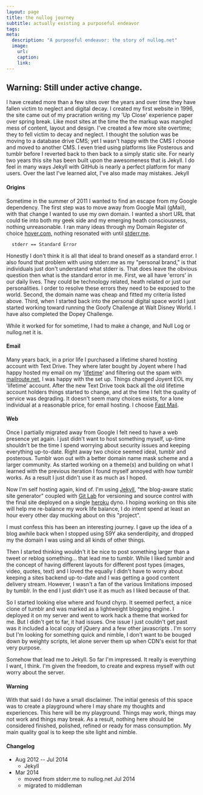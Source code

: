 ```yaml
---
layout: page
title: the nullog journey
subtitle: actually existing a purposeful endeavor
tags:
meta:
  description: "A purposeful endeavor: the story of nullog.net"
  image:
    url:
    caption:
    link:
---
```


## __Warning:__ Still under active change.

I have created more than a few sites over the years and over time they have fallen victim to neglect and digital decay. I created my first website in 1996, the site came out of my pracration writing my 'Up Close' experience paper over spring break. Like most sites at the time the the markup was mangled mess of content, layout and design. I've created a few more site overtime; they to fell victim to decay and neglect. I thought the solution was be moving to a database drive CMS; yet I wasn't happy with the CMS I choose and moved to another CMS. I even tried using platforms like Posterous and tumblr before I reverted back to
 then back to a simply static site. For nearly two years this site has been built upon the awesomeness that is Jekyll. I do feel in many ways Jekyll with GitHub is nearly a perfect platform for many users. Over the last I've learned alot, I've also made may mistakes. Jekyll


#### Origins
Sometime in the summer of 2011 I wanted to find an escape from my Google dependency. The first step was to move away from Google Mail (gMail), with that change I wanted to use my own domain. I wanted a short URL that could tie into both my geek side and my emerging heath consciousness, nothing unreasonable. I ran many ideas through my Domain Register of choice [hover.com](https://www.hover.com/), nothing resonated with until [stderr.me](http://stderr.me).

      stderr == Standard Error

Honestly I don't think it is all that ideal to brand oneself as a standard error. I also found that problem with using stderr.me as my "personal brand," is that individuals just don't understand what stderr is. That does leave the obvious question then what is the standard error in me. First, we all have 'errors' in our daily lives. They could be technology related, heath related or just our personalities. I order to resolve these errors they need to be exposed to the world. Second, the domain name was cheap and fitted my criteria listed above. Third, when I started back into the personal digital space world I just started working toward running the Goofy Challenge at Walt Disney World. I have also completed the Dopey Challenge.

While it worked for for sometime, I had to make a change, and Null Log or nullog.net it is.

#### Email
Many years back, in a prior life I purchased a lifetime shared hosting account with Text Drive. They where later bought by Joyent where I had happy hosted my email on my '[lifetime](http://discuss.joyent.com/viewtopic.php?id=33682&p=34)' and filtering out the spam with [mailroute.net](http://mailroute.net), I was happy with the set up. Things changed Joyent EOL my 'lifetime' account. After the new Text Drive took back all the old lifetime account holders things started to change, and at the time I felt the quality of service was degrading. It doesn't seem many choices exists, for a lone individual at a reasonable price, for email hosting. I choose [Fast Mail](https://www.fastmail.fm).

#### Web
Once I partially migrated away from Google I felt need to have a web presence yet again. I just didn't want to host something myself, up-time shouldn't be the time I spend worrying about security issues and keeping everything up-to-date. Right away two choice seemed ideal, tumblr and posterous. Tumblr won out with a better domain name mask scheme and a larger community. As started working on a theme(s) and building on what I learned with the previous iteration I found myself annoyed with how tumblr works. As a result I just didn't use it as much as I hoped.

Now I'm self hosting again, kind of. I'm using [Jekyll](http://jekyllrb.com/), "the blog-aware static site generator" coupled with [Git Lab](http://gitlab.com) for versioning and source control with the final site deployed on a single [heroku](http://heroku.com) dyno. I hoping working on this site will help me re-balance my work life balance, I do intent spend at least an hour every other day mucking about on this "project".

I must confess this has been an interesting journey. I gave up the idea of a blog awhile back when I stopped using S9Y aka senderdipity, and dropped my the domain I was using and all kinds of other things.

Then I started thinking wouldn't it be nice to post something larger than a tweet or reblog something... that lead me to tumblr. While I liked tumblr and the concept of having different layouts for different post types (images, video, quotes, text) and I loved the equally I didn't have to worry about keeping a sites backend up-to-date and I was getting a good content delivery stream. However, I wasn't a fan of the various limitations imposed by tumblr. In the end I just didn't use it as much as I liked because of that.

So I started looking else where and found chyrp. It seemed perfect, a nice clone of tumblr and was marked as a lightweight blogging engine. I deployed it on my server and went to work hack a theme that worked for me. But I didn't get to far, it had issues. One issue I just couldn't get past was it included a local copy of jQuery and a few other javascripts . I'm sorry but I'm looking for something quick and nimble, I don't want to be bouged down by weighty scripts, let alone server them up when CDN's exist for that very purpose.

Somehow that lead me to Jekyll. So far I'm impressed. It really is everything I want, I think. I'm given the freedom, to create and express myself with out worry about the server.

#### Warning
With that said I do have a small disclaimer. The initial genesis of this space was to create a playground where I may share my thoughts and experiences. This here will be my playground. Things may work, things may not work and things may break. As a result, nothing here should be considered finished, polished, refined or ready for mass consumption. My main quality goal is to keep the site light and nimble.

#### Changelog
* Aug 2012 -- Jul 2014
   * Jekyll
* Mar 2014
   * moved from stderr.me to nullog.net
Jul 2014
   * migrated to middleman

